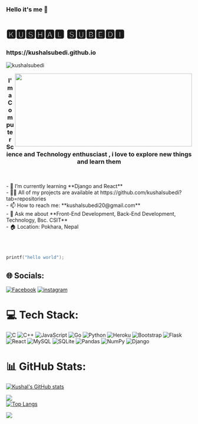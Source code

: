 ### Hello it's me 👋
<h1>🅺🆄🆂🅷🅰🅻  🆂🆄🅱🅴🅳🅸</h1>
<h3>https://kushalsubedi.github.io </h3>
<p align="left"> <img src="https://komarev.com/ghpvc/?username=kushalsubedi&label=Profile%20views&color=0e75b6&style=flat" alt="kushalsubedi" /> </p>
<img align ="right"  src ="https://giphy.com/embed/IntzOO5aNafJu" width="480" height="198" frameBorder="0"/>


<h3 align="center"> I'm a Computer Science and Technology enthusciast , i love to explore new things and learn them </h3>
<br>
<p align="left">
- 🌱 I’m currently learning **Django and React** <br>
- 👨‍💻 All of my projects are available at https://github.com/kushalsubedi?tab=repositories<br>
- 📫 How to reach me: **kushalsubedi20@gmail.com**<br>
- 💬 Ask me about **Front-End Development, Back-End Development, Technology, Bsc. CSIT**<br>
- 🏠 Location: Pokhara, Nepal <br>
  </p>
<br>
<br>


  
```c
printf("hello world");
```

## 🌐 Socials:
[![Facebook](https://img.shields.io/badge/Facebook-%231877F2.svg?logo=Facebook&logoColor=white)](https://facebook.com/kushal.subedi.9083) 
[![instagram](https://img.shields.io/badge/instagram-%231877F2.svg?logo=instagram&logoColor=crimson)](https://instagram.com/kus_all__) 

# 💻 Tech Stack:
![C](https://img.shields.io/badge/c-%2300599C.svg?style=for-the-badge&logo=c&logoColor=white) ![C++](https://img.shields.io/badge/c++-%2300599C.svg?style=for-the-badge&logo=c%2B%2B&logoColor=white) ![JavaScript](https://img.shields.io/badge/javascript-%23323330.svg?style=for-the-badge&logo=javascript&logoColor=%23F7DF1E) ![Go](https://img.shields.io/badge/go-%2300ADD8.svg?style=for-the-badge&logo=go&logoColor=white) ![Python](https://img.shields.io/badge/python-3670A0?style=for-the-badge&logo=python&logoColor=ffdd54) ![Heroku](https://img.shields.io/badge/heroku-%23430098.svg?style=for-the-badge&logo=heroku&logoColor=white) ![Bootstrap](https://img.shields.io/badge/bootstrap-%23563D7C.svg?style=for-the-badge&logo=bootstrap&logoColor=white) ![Flask](https://img.shields.io/badge/flask-%23000.svg?style=for-the-badge&logo=flask&logoColor=white) ![React](https://img.shields.io/badge/react-%2320232a.svg?style=for-the-badge&logo=react&logoColor=%2361DAFB) ![MySQL](https://img.shields.io/badge/mysql-%2300f.svg?style=for-the-badge&logo=mysql&logoColor=white) ![SQLite](https://img.shields.io/badge/sqlite-%2307405e.svg?style=for-the-badge&logo=sqlite&logoColor=white) ![Pandas](https://img.shields.io/badge/pandas-%23150458.svg?style=for-the-badge&logo=pandas&logoColor=white) ![NumPy](https://img.shields.io/badge/numpy-%23013243.svg?style=for-the-badge&logo=numpy&logoColor=white) ![Django](https://img.shields.io/badge/django-%23092E20.svg?style=for-the-badge&logo=django&logoColor=white)
# 📊 GitHub Stats:
[![Kushal's GitHub stats](https://github-readme-stats.vercel.app/api?username=kushalsubedi&show_icons=true&theme=dark#gh-dark-mode-only)](https://github.com/kushalsubedi/github-readme-stats)<br/>

![](https://github-readme-streak-stats.herokuapp.com/?user=kushalsubedi&theme=dark&hide_border=false)<br/>
[![Top Langs](https://github-readme-stats.vercel.app/api/top-langs/?username=kushalsubedi&layout=compact&theme=dark#gh-dark-mode-only)](https://github.com/kushalsubedi/github-readme-stats)



![](https://activity-graph.herokuapp.com/graph?username=kushalsubedi&custom_title=Kushal%27s%20Contribution%20Graph&theme=react-dark)


